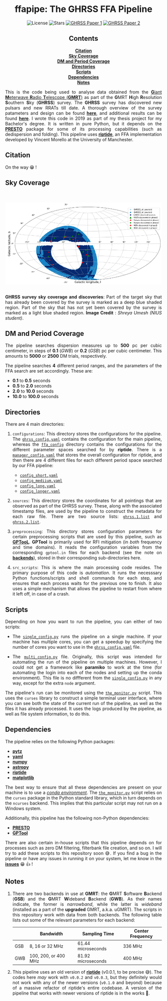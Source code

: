 <div align="center">

# ffapipe: The GHRSS FFA Pipeline

![License][license]
![Stars][stars]
[![GHRSS Paper 1][arXiv1]][GHRSS1]
[![GHRSS Paper 2][arXiv2]][GHRSS2]

## Contents

[**Citation**](#citation)<br/>
[**Sky Coverage**](#sky-coverage)<br/>
[**DM and Period Coverage**](#dm-and-period-coverage)<br/>
[**Directories**](#directories)<br/>
[**Scripts**](#scripts)<br/>
[**Dependencies**](#dependencies)<br/>
[**Notes**](#notes)<br/>

</div>

<div align="justify">

This is the code being used to analyse data obtained from the [**G**iant **M**eterwave **R**adio **T**elescope (**GMRT**)][gmrt] as part of the **G**MRT **H**igh **R**esolution **S**outhern **S**ky (**GHRSS**) survey. The **GHRSS** survey has discovered <NEWPSRS> new pulsars and <NEWRRATS> new RRATs till date. A thorough overview of the survey patameters and design can be found [**here**][GHRSS1], and additional results can be found [**here**][GHRSS2]. I wrote this code in 2019 as part of my thesis project for my Bachelor's degree. It is written in pure Python, but it depends on the [**PRESTO**][presto] package for some of its processing capabilities (such as dedispersion and folding). This pipeline uses [**riptide**][riptide], an FFA implementation developed by Vincent Morello at the University of Manchester.

## Citation

On the way 😁 !

## Sky Coverage

<br/><br/>
<img
    src="skycov.png"
    alt="Sky Coverage"
    align="center"
/>
<br/><br/>

**GHRSS survey sky coverage and discoveries**: Part of the target sky that has already been covered by the survey is marked as a deep blue shaded region. Part of the sky that has not yet been covered by the survey is marked as a light blue shaded region. **Image Credit** : *Shreya Umesh (NIUS student)*.

## DM and Period Coverage

The pipeline searches dispersion measures up to **500** pc per cubic centimeter, in steps of **0.1** (*GWB*) or **0.2** (*GSB*) pc per cubic centimeter. This amounts to **5000** or **2500** DM trials, respectively.

The pipeline searches **4** different period ranges, and the parameters of the FFA search are set accordingly. These are:

* **0.1** to **0.5** seconds
* **0.5** to **2.0** seconds
* **2.0** to **10.0** seconds
* **10.0** to **100.0** seconds

## Directories

There are 4 main directories:

1. `configurations`: This directory stores the configurations for the pipeline. The [`ghrss_config.yaml`](./configurations/ghrss_config.yaml) contains the configuration for the main pipeline, whereas the [`ffa_config`](../configurations/ffa_config) directory contains the configurations for the different parameter spaces searched for by **riptide**. There is a [`manager_config.yaml`](./configurations/ffa_config/manager_config.yaml) that stores the overall configuration for riptide, and then there are 4 different files for each different period space searched by our FFA pipeline:

    * [`config_short.yaml`](./configurations/ffa_config/config_short.yaml)
    * [`config_mediium.yaml`](./configurations/ffa_config/config_medium.yaml)
    * [`config_long.yaml`](./configurations/ffa_config/config_long.yaml)
    * [`config_longer.yaml`](./configurations/ffa_config/config_longer.yaml)

2. `sources`: This directory stores the coordinates for all pointings that are observed as part of the GHRSS survey. These, along with the associated timestamp files, are used by the pipeline to construct the metadata for each raw file. There are two source lists: [`ghrss.1.list`](./sources/ghrss.1.list) and [`ghrss.2.list`](./sources/ghrss.2.list).

3. `preprocessing`: This directory stores configuration parameters for certain preprocessing scripts that are used by this pipeline, such as [**GPTooL**][gptool]. **GPTool** is primarily used for RFI mitigation (in *both* frequency and time domains). It reads the configuration variables from the corresponding `gptool.in` files for each backend (see the note on [**backends**](#notes)), stored in their corresponding sub-directories here.

4. `src_scripts`: This is where the main processing code resides. The primary purpose of this code is *automation*. It runs the necesssary Python functions/scripts and shell commands for each step, and ensures that each process waits for the previous one to finish. It also uses a simple mechanism that allows the pipeline to restart from where it left off, in case of a crash.

## Scripts

Depending on how you want to run the pipeline, you can either of two scripts:

* The [`single_config.py`](./single_config.py) runs the pipeline on a single machine. If your machine has multiple cores, you can get a speedup by specifying the number of cores you want to use in the [`ghrss_config.yaml`](./configurations/ghrss_config.yaml) file.

* The [`multi_config.py`](./multi_config.py) file. Originally, this script was intended for automating the run of the pipeline on multiple machines. However, I could not get a framework like **paramiko** to work at the time (for automating the login into each of the nodes and setting up the conda environment). This file is no diffferent from the [`single_config.py`](./single_config.py) in any way, except for the extra `node` argument.

The pipeline's run can be monitored using the [`the_monitor.py`](./the_monitor.py) script. This uses the `curses` library to construct a simple terminal user interface, where you can see both the state of the current run of the pipeline, as well as the files it has already processed. It uses the logs produced by the pipeline, as well as file system information, to do this.

## Dependencies

The pipeline relies on the following Python packages:

* [**pytz**][pytz]
* [**yaml**][yaml]
* [**numpy**][numpy]
* [**astropy**][astropy]
* [**riptide**][riptide]
* [**matplotlib**][matplotlib]

The best way to ensure that all these dependencies are present on your machine is to use a [*conda environment*][conda]. The [`the_monitor.py`](./the_monitor.py) script relies on the `curses` package in the Python standard library, which in turn depends on the `ncurses` backend. This implies that this particular script may not run on a Windows system.

Additionally, this pipeline has the following non-Python dependencies:

* [**PRESTO**][presto]
* [**GPTool**][gptool]

There are also certain in-house scripts that this pipeline depends on for processes such as zero DM filtering, filterbank file creation, and so on. I will try to add these scripts to this repository soon 😅. If you find a bug in the pipeline or have any issues in running it on your system, let me know in the [**issues**][issues] 😁 👍 !

## Notes

1. There are two backends in use at **GMRT**: the **G**MRT **S**oftware **B**ackend (**GSB**) and the **G**MRT **W**ideband **B**ackend (**GWB**). As their names indicate, the former is *narrowband*, while the latter is *wideband* (installed as a part of the **upgraded** GMRT, a.k.a. uGMRT). The scripts in this repository work with data from both backends. The following table lists out some of the relevant parameters for each backend:

    <div align="center">

    |     |       Bandwidth      |    Sampling Time   | Center Frequency |
    | --- | -------------------- | ------------------ | ---------------- |
    | GSB |   8, 16 or 32 MHz    | 61.44 microseconds |     336 MHz      |
    | GWB | 100, 200, or 400 MHz | 81.92 microseconds |     400 MHz      |

    </div>

2. This pipeline uses an old version of [**riptide**][riptide] (v0.0.1, to be precise 😅). The codes here *may* work with `v0.0.2` and `v0.0.3`, but they definitely would not work with any of the newer versions (`v0.1.0` and beyond) because of a massive refactor of riptide's entire codebase. A version of the pipeline that works with newer versions of riptide is in the works 🔨.

</div>

[cite]: https://todo.fixme
[cite-badge]: https://todo.fixme
[GHRSS1]: https://arxiv.org/abs/1509.07177
[GHRSS2]: https://arxiv.org/abs/1906.09574

[gmrt]: http://gmrt.ncra.tifr.res.in
[conda]: https://docs.conda.io/en/latest
[issues]: https://github.com/astrogewgaw/ghrss-ffa/issues

[stars]: https://img.shields.io/github/stars/GHRSS/ffapipe?style=for-the-badge
[arXiv1]: https://img.shields.io/badge/arXiv-1509.07177-B31B1B.svg?style=for-the-badge
[arXiv2]: https://img.shields.io/badge/arXiv-1906.09574-B31B1B.svg?style=for-the-badge
[license]: https://img.shields.io/github/license/astrogewgaw/ghrss-ffa?style=for-the-badge

[yaml]: https://pyyaml.org/
[numpy]: https://numpy.org/
[astropy]: https://www.astropy.org/
[matplotlib]: https://matplotlib.org/
[pytz]: https://pythonhosted.org/pytz/
[riptide]: https://github.com/v-morello/riptide
[presto]: https://github.com/scottransom/presto
[gptool]: https://github.com/chowdhuryaditya/gptool
